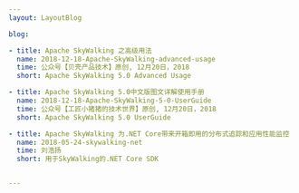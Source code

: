 ```yaml
---
layout: LayoutBlog

blog: 

- title: Apache SkyWalking 之高级用法
  name: 2018-12-18-Apache-SkyWalking-advanced-usage
  time: 公众号【贝壳产品技术】原创, 12月20日，2018
  short: Apache SkyWalking 5.0 Advanced Usage

- title: Apache SkyWalking 5.0中文版图文详解使用手册
  name: 2018-12-18-Apache-SkyWalking-5-0-UserGuide
  time: 公众号【工匠小猪猪的技术世界】原创, 12月20日，2018
  short: Apache SkyWalking 5.0 UserGuide

- title: Apache SkyWalking 为.NET Core带来开箱即用的分布式追踪和应用性能监控
  name: 2018-05-24-skywalking-net
  time: 刘浩扬
  short: 用于SkyWalking的.NET Core SDK


---
```

